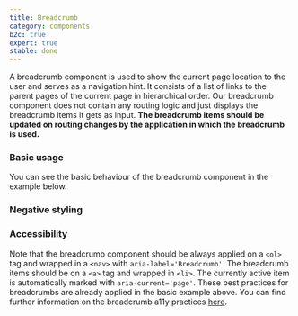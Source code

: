 ```yaml
---
title: Breadcrumb
category: components
b2c: true
expert: true
stable: done
---
```


A breadcrumb component is used to show the current page location to the user and serves as a navigation hint. It consists of a list of links to the parent pages of the current page in hierarchical order.
Our breadcrumb component does not contain any routing logic and just displays the breadcrumb items it gets as input. **The breadcrumb items should be updated on routing changes by the application in which the breadcrumb is used.**

### Basic usage

You can see the basic behaviour of the breadcrumb component in the example below.

<!-- example(breadcrumb) -->

### Negative styling

<!-- example(breadcrumb-negative) -->


### Accessibility
Note that the breadcrumb component should be always applied on a `<ol>` tag and wrapped in a `<nav>` with `aria-label='Breadcrumb'`. The breadcrumb items should be on a `<a>` tag and wrapped in `<li>`. The currently active item is automatically marked with `aria-current='page'`. These best practices for breadcrumbs are already applied in the basic example above. You can find further information on the breadcrumb a11y practices [here](https://www.w3.org/TR/wai-aria-practices/examples/breadcrumb/index.html).

